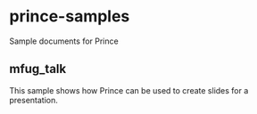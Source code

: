 # prince-samples

Sample documents for Prince

## mfug_talk

This sample shows how Prince can be used to create slides for a
presentation.

